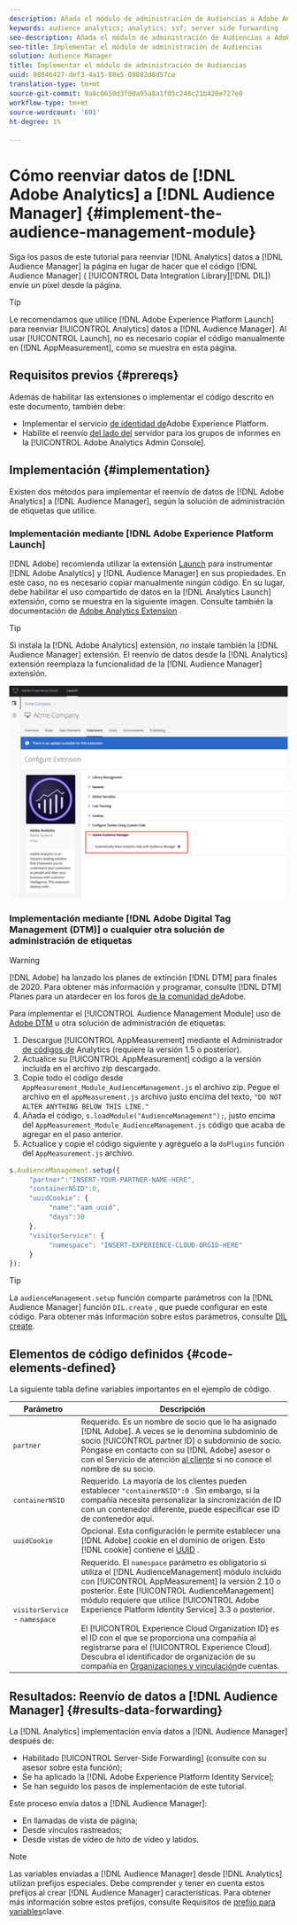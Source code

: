 ```yaml
---
description: Añada el módulo de administración de Audiencias a Adobe Analytics AppMeasurement para reenviar los datos de Analytics al Audience Manager en lugar de hacer que el código de la biblioteca de integración de datos del Audience Manager (DIL) envíe un píxel desde la página.
keywords: audience analytics; analytics; ssf; server side forwarding
seo-description: Añada el módulo de administración de Audiencias a Adobe Analytics AppMeasurement para reenviar los datos de Analytics al Audience Manager en lugar de hacer que el código de la biblioteca de integración de datos del Audience Manager (DIL) envíe un píxel desde la página.
seo-title: Implementar el módulo de administración de Audiencias
solution: Audience Manager
title: Implementar el módulo de administración de Audiencias
uuid: 08846427-def3-4a15-88e5-08882d8d57ce
translation-type: tm+mt
source-git-commit: 9a8c0650d3f00a95a8a1f05c248c21b420e727e0
workflow-type: tm+mt
source-wordcount: '691'
ht-degree: 1%

---
```



# Cómo reenviar datos de [!DNL Adobe Analytics] a [!DNL Audience Manager] {#implement-the-audience-management-module}

Siga los pasos de este tutorial para reenviar [!DNL Analytics] datos a [!DNL Audience Manager] la página en lugar de hacer que el código [!DNL Audience Manager] ( [!UICONTROL Data Integration Library][!DNL DIL]) envíe un píxel desde la página.

>[!TIP]
>
>Le recomendamos que utilice [!DNL Adobe Experience Platform Launch] para reenviar [!UICONTROL Analytics] datos a [!DNL Audience Manager]. Al usar [!UICONTROL Launch], no es necesario copiar el código manualmente en [!DNL AppMeasurement], como se muestra en esta página.

## Requisitos previos {#prereqs}

Además de habilitar las extensiones o implementar el código descrito en este documento, también debe:

* Implementar el servicio [de identidad de](https://docs.adobe.com/content/help/en/id-service/using/home.html)Adobe Experience Platform.
* Habilite el reenvío [del lado del](https://docs.adobe.com/help/en/analytics/admin/admin-tools/server-side-forwarding/ssf.html) servidor para los grupos de informes en la [!UICONTROL Adobe Analytics Admin Console].

## Implementación {#implementation}

Existen dos métodos para implementar el reenvío de datos de [!DNL Adobe Analytics] a [!DNL Audience Manager], según la solución de administración de etiquetas que utilice.

### Implementación mediante [!DNL Adobe Experience Platform Launch]

[!DNL Adobe] recomienda utilizar la extensión [Launch](https://docs.adobe.com/content/help/en/launch/using/overview.html) para instrumentar [!DNL Adobe Analytics] y [!DNL Audience Manager] en sus propiedades. En este caso, no es necesario copiar manualmente ningún código. En su lugar, debe habilitar el uso compartido de datos en la [!DNL Analytics Launch] extensión, como se muestra en la siguiente imagen. Consulte también la documentación de [Adobe Analytics Extension](https://docs.adobe.com/content/help/en/launch/using/extensions-ref/adobe-extension/analytics-extension/overview.html#adobe-audience-manager) .

>[!TIP]
>
>Si instala la [!DNL Adobe Analytics] extensión, *no* instale también la [!DNL Audience Manager] extensión. El reenvío de datos desde la [!DNL Analytics] extensión reemplaza la funcionalidad de la [!DNL Audience Manager] extensión.

![Cómo habilitar el uso compartido de datos desde la extensión Adobe Analytics al Audience Manager](/help/using/integration/assets/analytics-to-aam.png)

### Implementación mediante [!DNL Adobe Digital Tag Management (DTM)] o cualquier otra solución de administración de etiquetas

>[!WARNING]
>
>[!DNL Adobe] ha lanzado los planes de extinción [!DNL DTM] para finales de 2020. Para obtener más información y programar, consulte [!DNL DTM] Planes para un atardecer en los foros [de la comunidad de](https://forums.adobe.com/community/experience-cloud/platform/launch/blog/2018/10/05/dtm-plans-for-a-sunset)Adobe.

Para implementar el [!UICONTROL Audience Management Module] uso de [Adobe DTM](https://docs.adobe.com/content/help/en/dtm/using/dtm-home.html) u otra solución de administración de etiquetas:

1. Descargue [!UICONTROL AppMeasurement] mediante el Administrador [de códigos de](https://docs.adobe.com/content/help/en/analytics/admin/admin-tools/code-manager-admin.html) Analytics (requiere la versión 1.5 o posterior).
1. Actualice su [!UICONTROL AppMeasurement] código a la versión incluida en el archivo zip descargado.
1. Copie todo el código desde `AppMeasurement_Module_AudienceManagement.js` el archivo zip. Pegue el archivo en el `appMeasurement.js` archivo justo encima del texto, `"DO NOT ALTER ANYTHING BELOW THIS LINE."`
1. Añada el código, `s.loadModule("AudienceManagement");`, justo encima del `AppMeasurement_Module_AudienceManagement.js` código que acaba de agregar en el paso anterior.
1. Actualice y copie el código siguiente y agréguelo a la `doPlugins` función del `AppMeasurement.js` archivo.

```js
s.AudienceManagement.setup({ 
     "partner":"INSERT-YOUR-PARTNER-NAME-HERE", 
     "containerNSID":0, 
     "uuidCookie": { 
          "name":"aam_uuid", 
          "days":30
     },
     "visitorService": {
          "namespace": "INSERT-EXPERIENCE-CLOUD-ORGID-HERE" 
     } 
});
```

>[!TIP]
>
>La `audienceManagement.setup` función comparte parámetros con la [!DNL Audience Manager] función `DIL.create` , que puede configurar en este código. Para obtener más información sobre estos parámetros, consulte [DIL create](../../dil/dil-class-overview/dil-create.md#dil-create).

## Elementos de código definidos {#code-elements-defined}

La siguiente tabla define variables importantes en el ejemplo de código.

| Parámetro | Descripción |
|--- |--- |
| `partner` | Requerido. Es un nombre de socio que le ha asignado [!DNL Adobe]. A veces se le denomina subdominio de socio [!UICONTROL partner ID] o subdominio de socio.  Póngase en contacto con su [!DNL Adobe] asesor o con el Servicio de atención [al cliente](https://helpx.adobe.com/marketing-cloud/contact-support.html) si no conoce el nombre de su socio. |
| `containerNSID` | Requerido. La mayoría de los clientes pueden establecer `"containerNSID":0` . Sin embargo, si la compañía necesita personalizar la sincronización de ID con un contenedor diferente, puede especificar ese ID de contenedor aquí. |
| `uuidCookie` | Opcional. Esta configuración le permite establecer una [!DNL Adobe] cookie en el dominio de origen. Esto [!DNL cookie] contiene el [UUID](../../reference/ids-in-aam.md) . |
| `visitorService` - `namespace` | Requerido. El `namespace` parámetro es obligatorio si utiliza el [!DNL AudienceManagement] módulo incluido con [!UICONTROL AppMeasurement] la versión 2.10 o posterior. Este [!UICONTROL AudienceManagement] módulo requiere que utilice [!UICONTROL Adobe Experience Platform Identity Service] 3.3 o posterior. <br><br>El [!UICONTROL Experience Cloud Organization ID] es el ID con el que se proporciona una compañía al registrarse para el [!UICONTROL Experience Cloud]. Descubra el identificador de organización de su compañía en [Organizaciones y vinculación](https://docs.adobe.com/content/help/en/core-services/interface/manage-users-and-products/organizations.html)de cuentas. |

## Resultados: Reenvío de datos a [!DNL Audience Manager] {#results-data-forwarding}

La [!DNL Analytics] implementación envía datos a [!DNL Audience Manager] después de:

* Habilitado [!UICONTROL Server-Side Forwarding] (consulte con su asesor sobre esta función);
* Se ha aplicado la [!DNL Adobe Experience Platform Identity Service];
* Se han seguido los pasos de implementación de este tutorial.

Este proceso envía datos a [!DNL Audience Manager]:

* En llamadas de vista de página;
* Desde vínculos rastreados;
* Desde vistas de vídeo de hito de vídeo y latidos.

>[!NOTE]
>
>Las variables enviadas a [!DNL Audience Manager] desde [!DNL Analytics] utilizan prefijos especiales. Debe comprender y tener en cuenta estos prefijos al crear [!DNL Audience Manager] características. Para obtener más información sobre estos prefijos, consulte Requisitos de [prefijo para variables](../../features/traits/trait-variable-prefixes.md)clave.
